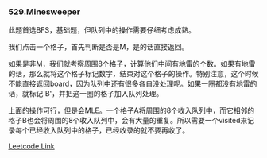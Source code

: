 ### 529.Minesweeper

此题首选BFS，基础题，但队列中的操作需要仔细考虑成熟。

我们点击一个格子，首先判断是否是M，是的话直接返回。

如果是非M，我们就考察周围8个格子，计算他们中间有地雷的个数。如果有地雷的话，那么就将这个格子标记数字，结束对这个格子的操作。特别注意，这个时候不能直接返回board，因为队列中还有很多各自没处理呢。如果一圈都没有地雷的话，就标记'B'，并把这一圈的格子加入队列处理。

上面的操作可行，但是会MLE。一个格子A将周围的8个收入队列中，而它相邻的格子B也会将周围的8个收入队列中，会有大量的重复。所以需要一个visited来记录每个已经收入队列中的格子，已经收录的就不要再收了。


[Leetcode Link](https://leetcode.com/problems/minesweeper)